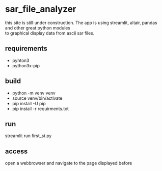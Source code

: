 # sar_file_analyzer
this site is still under construction. The app is using streamlit, altair, pandas and other great python modules   
to graphical display data from ascii sar files.

## requirements
* pyhton3 
* python3x-pip 

## build
* python -m venv venv 
* source venv/bin/activate 
* pip install -U pip 
* pip install -r requirments.txt 

## run
streamlit run first_st.py

## access
open a webbrowser and navigate to the page displayed before
